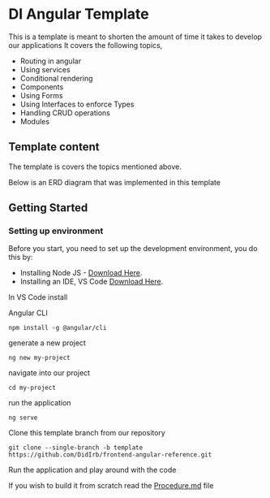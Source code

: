 # DI Angular Template 

This is a template is meant to shorten the amount of time it takes to develop our applications
It covers the following topics,

- Routing in angular
- Using services
- Conditional rendering
- Components
- Using Forms
- Using Interfaces to enforce Types
- Handling CRUD operations
- Modules

## Template content

The template is covers the topics mentioned above.

Below is an ERD diagram that was implemented in this template

<!-- 
    How you add images

    <p align="center">
        <img src="./images/template-erd.JPG" width="300" title="hover text">
    </p> 
-->

## Getting Started

### Setting up environment
Before you start, you need to set up the development environment, you do this by:

- Installing Node JS - [Download Here](hhttps://nodejs.org/en).
- Installing an IDE, VS Code [Download Here](https://code.visualstudio.com/).

In VS Code install  

Angular CLI 

    npm install -g @angular/cli

generate a new project

    ng new my-project

navigate into our project

    cd my-project

run the application

    ng serve

Clone this template branch from our repository

    git clone --single-branch -b template https://github.com/DidIrb/frontend-angular-reference.git

Run the application and play around with the code

If you wish to build it from scratch read the [Procedure.md](./Procedure.md) file
